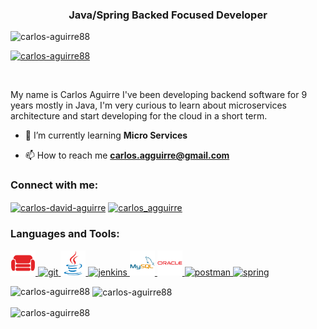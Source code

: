 <h3 align="center">Java/Spring Backed Focused Developer</h3>

<p align="left"> <img src="https://komarev.com/ghpvc/?username=carlos-aguirre88&label=Profile%20views&color=0e75b6&style=flat" alt="carlos-aguirre88" /> </p>

<p align="left"> <a href="https://github.com/ryo-ma/github-profile-trophy"><img src="https://github-profile-trophy.vercel.app/?username=carlos-aguirre88" alt="carlos-aguirre88" /></a> </p>

<p align="left"> <a href="https://twitter.com/" target="blank"><img src="https://img.shields.io/twitter/follow/?logo=twitter&style=for-the-badge" alt="" /></a> </p>
My name is Carlos Aguirre I've been developing backend software for 9 years mostly in Java, I'm very curious to learn about microservices architecture and start developing for the cloud in a short term.

- 🌱 I’m currently learning **Micro Services**

- 📫 How to reach me **carlos.agguirre@gmail.com**

<h3 align="left">Connect with me:</h3>
<p align="left">
<a href="https://linkedin.com/in/carlos-david-aguirre" target="blank"><img align="center" src="https://raw.githubusercontent.com/rahuldkjain/github-profile-readme-generator/master/src/images/icons/Social/linked-in-alt.svg" alt="carlos-david-aguirre" height="30" width="40" /></a>
<a href="https://www.hackerrank.com/carlos_agguirre" target="blank"><img align="center" src="https://raw.githubusercontent.com/rahuldkjain/github-profile-readme-generator/master/src/images/icons/Social/hackerrank.svg" alt="carlos_agguirre" height="30" width="40" /></a>
</p>

<h3 align="left">Languages and Tools:</h3>
<p align="left"> <a href="https://couchdb.apache.org/" target="_blank" rel="noreferrer"> <img src="https://raw.githubusercontent.com/devicons/devicon/0d6c64dbbf311879f7d563bfc3ccf559f9ed111c/icons/couchdb/couchdb-original.svg" alt="couchdb" width="40" height="40"/> </a> <a href="https://git-scm.com/" target="_blank" rel="noreferrer"> <img src="https://www.vectorlogo.zone/logos/git-scm/git-scm-icon.svg" alt="git" width="40" height="40"/> </a> <a href="https://www.java.com" target="_blank" rel="noreferrer"> <img src="https://raw.githubusercontent.com/devicons/devicon/master/icons/java/java-original.svg" alt="java" width="40" height="40"/> </a> <a href="https://www.jenkins.io" target="_blank" rel="noreferrer"> <img src="https://www.vectorlogo.zone/logos/jenkins/jenkins-icon.svg" alt="jenkins" width="40" height="40"/> </a> <a href="https://www.mysql.com/" target="_blank" rel="noreferrer"> <img src="https://raw.githubusercontent.com/devicons/devicon/master/icons/mysql/mysql-original-wordmark.svg" alt="mysql" width="40" height="40"/> </a> <a href="https://www.oracle.com/" target="_blank" rel="noreferrer"> <img src="https://raw.githubusercontent.com/devicons/devicon/master/icons/oracle/oracle-original.svg" alt="oracle" width="40" height="40"/> </a> <a href="https://postman.com" target="_blank" rel="noreferrer"> <img src="https://www.vectorlogo.zone/logos/getpostman/getpostman-icon.svg" alt="postman" width="40" height="40"/> </a> <a href="https://spring.io/" target="_blank" rel="noreferrer"> <img src="https://www.vectorlogo.zone/logos/springio/springio-icon.svg" alt="spring" width="40" height="40"/> </a> </p>

<p><img align="left" src="https://github-readme-stats.vercel.app/api/top-langs?username=carlos-aguirre88&show_icons=true&locale=en&layout=compact" alt="carlos-aguirre88" /></p>

<p>&nbsp;<img align="center" src="https://github-readme-stats.vercel.app/api?username=carlos-aguirre88&show_icons=true&locale=en" alt="carlos-aguirre88" /></p>

<p><img align="center" src="https://github-readme-streak-stats.herokuapp.com/?user=carlos-aguirre88&" alt="carlos-aguirre88" /></p>
